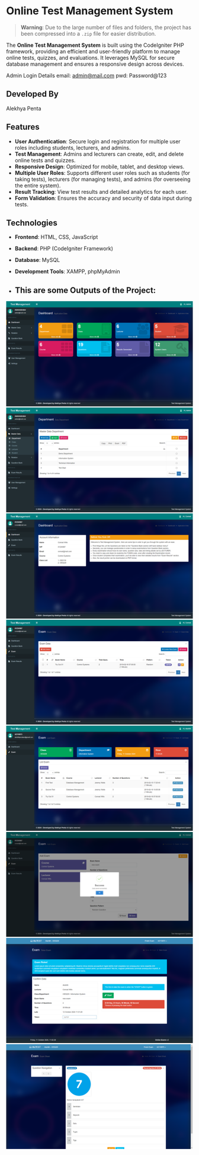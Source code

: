 # Online Test Management System

> **Warning**: Due to the large number of files and folders, the project has been compressed into a `.zip` file for easier distribution.

The **Online Test Management System** is built using the CodeIgniter PHP framework, providing an efficient and user-friendly platform to manage online tests, quizzes, and evaluations. It leverages MySQL for secure database management and ensures a responsive design across devices.

Admin Login Details email: admin@mail.com pwd: Password@123

## Developed By
Alekhya Penta

## Features
- **User Authentication**: Secure login and registration for multiple user roles including students, lecturers, and admins.
- **Test Management**: Admins and lecturers can create, edit, and delete online tests and quizzes.
- **Responsive Design**: Optimized for mobile, tablet, and desktop views.
- **Multiple User Roles**: Supports different user roles such as students (for taking tests), lecturers (for managing tests), and admins (for overseeing the entire system).
- **Result Tracking**: View test results and detailed analytics for each user.
- **Form Validation**: Ensures the accuracy and security of data input during tests.

## Technologies
- **Frontend**: HTML, CSS, JavaScript
- **Backend**: PHP (CodeIgniter Framework)
- **Database**: MySQL
- **Development Tools**: XAMPP, phpMyAdmin

- ## This are some Outputs of the Project:
![image](1.png)
![image](2.png)
![image](3.png)
![image](4.png)
![image](5.png)
![image](6.png)
![image](7.png)
![image](8.png)
